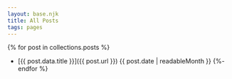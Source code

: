 ```yaml
--- 
layout: base.njk
title: All Posts
tags: pages
---
```

<!-- TODO: Add tags -->
{% for post in collections.posts %}
- [{{ post.data.title }}]({{ post.url }}) <span class="meta-text">{{ post.date | readableMonth }}</span> 
{%- endfor %}